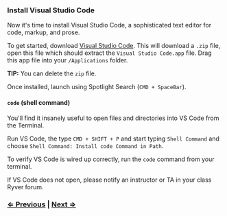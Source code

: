 ### Install Visual Studio Code

Now it's time to install Visual Studio Code, a sophisticated text editor for code, markup, and prose.

To get started, download [Visual Studio Code](https://code.visualstudio.com/Download). This will download a `.zip` file, open this file which should extract the `Visual Studio Code.app` file. Drag this app file into your `/Applications` folder.

**TIP:** You can delete the `zip` file.

Once installed, launch using Spotlight Search (`CMD + SpaceBar`).

#### `code` (shell command)

You'll find it insanely useful to open files and directories into VS Code from the Terminal.

Run VS Code, the type `CMD + SHIFT + P` and start typing `Shell Command` and choose `Shell Command: Install code Command in Path`.

To verify VS Code is wired up correctly, run the `code` command from your terminal.

If VS Code does not open, please notify an instructor or TA in your class Ryver forum.


### [⇐ Previous](2_homebrew.md) | [Next ⇒](4_git.md)
